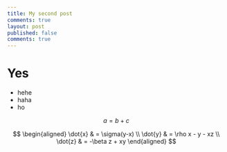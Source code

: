 ```yaml
---
title: My second post
comments: true
layout: post
published: false
comments: true
---
```

# Yes
- hehe 
- haha
- ho

$$ a = b + c$$

$$
\begin{aligned}
\dot{x} & = \sigma(y-x) \\
\dot{y} & = \rho x - y - xz \\
\dot{z} & = -\beta z + xy
\end{aligned}
$$